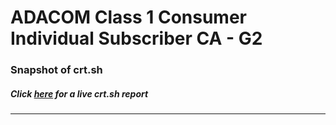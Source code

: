 # ADACOM Class 1 Consumer Individual Subscriber CA - G2
### Snapshot of crt.sh
##### Click [here](https://crt.sh/?q=46AD775391A36EDEABC74B5BA5166A4440974060C70109AFA72A0282F4472EB1) for a live crt.sh report

---
